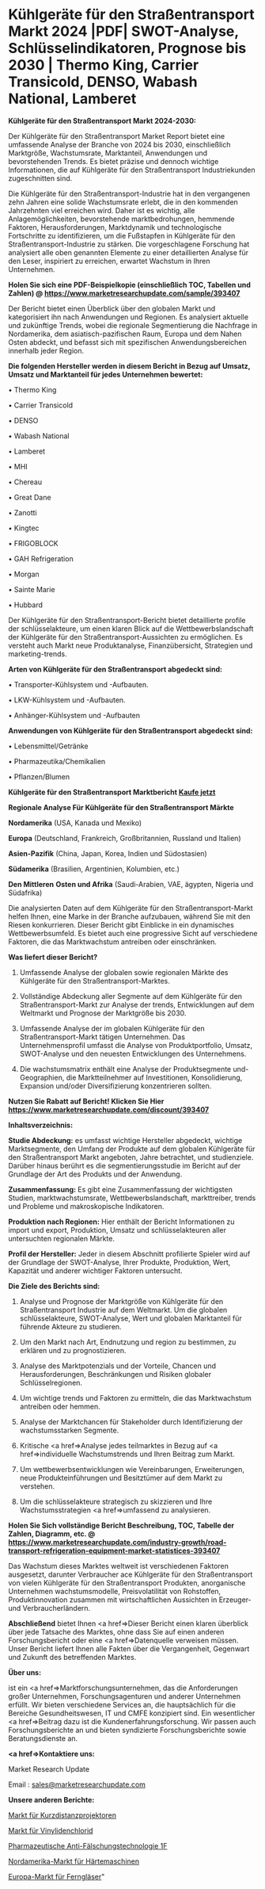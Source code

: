 # Kühlgeräte für den Straßentransport Markt 2024 |PDF| SWOT-Analyse, Schlüsselindikatoren, Prognose bis 2030 | Thermo King, Carrier Transicold, DENSO, Wabash National, Lamberet

<strong>Kühlgeräte für den Straßentransport Markt 2024-2030:</strong>

Der Kühlgeräte für den Straßentransport Market Report bietet eine umfassende Analyse der Branche von 2024 bis 2030, einschließlich Marktgröße, Wachstumsrate, Marktanteil, Anwendungen und bevorstehenden Trends. Es bietet präzise und dennoch wichtige Informationen, die auf Kühlgeräte für den Straßentransport Industriekunden zugeschnitten sind.

Die Kühlgeräte für den Straßentransport-Industrie hat in den vergangenen zehn Jahren eine solide Wachstumsrate erlebt, die in den kommenden Jahrzehnten viel erreichen wird. Daher ist es wichtig, alle Anlagemöglichkeiten, bevorstehende marktbedrohungen, hemmende Faktoren, Herausforderungen, Marktdynamik und technologische Fortschritte zu identifizieren, um die Fußstapfen in Kühlgeräte für den Straßentransport-Industrie zu stärken. Die vorgeschlagene Forschung hat analysiert alle oben genannten Elemente zu einer detaillierten Analyse für den Leser, inspiriert zu erreichen, erwartet Wachstum in Ihren Unternehmen.

<strong>Holen Sie sich eine PDF-Beispielkopie (einschließlich TOC, Tabellen und Zahlen) @
</strong><strong><a href=https://www.marketresearchupdate.com/sample/393407><strong>https://www.marketresearchupdate.com/sample/393407</u></font></a></strong></strong>

Der Bericht bietet einen Überblick über den globalen Markt und kategorisiert ihn nach Anwendungen und Regionen. Es analysiert aktuelle und zukünftige Trends, wobei die regionale Segmentierung die Nachfrage in Nordamerika, dem asiatisch-pazifischen Raum, Europa und dem Nahen Osten abdeckt, und befasst sich mit spezifischen Anwendungsbereichen innerhalb jeder Region.

<strong>Die folgenden Hersteller werden in diesem Bericht in Bezug auf Umsatz, Umsatz und Marktanteil für jedes Unternehmen bewertet:</strong>

• Thermo King

• Carrier Transicold

• DENSO

• Wabash National

• Lamberet

• MHI

• Chereau

• Great Dane

• Zanotti

• Kingtec

• FRIGOBLOCK

• GAH Refrigeration

• Morgan

• Sainte Marie

• Hubbard

Der Kühlgeräte für den Straßentransport-Bericht bietet detaillierte profile der schlüsselakteure, um einen klaren Blick auf die Wettbewerbslandschaft der Kühlgeräte für den Straßentransport-Aussichten zu ermöglichen. Es versteht auch Markt neue Produktanalyse, Finanzübersicht, Strategien und marketing-trends.

<strong>Arten von Kühlgeräte für den Straßentransport abgedeckt sind:</strong>

• Transporter-Kühlsystem und -Aufbauten.

• LKW-Kühlsystem und -Aufbauten.

• Anhänger-Kühlsystem und -Aufbauten

<strong>Anwendungen von Kühlgeräte für den Straßentransport abgedeckt sind:</strong>

• Lebensmittel/Getränke

• Pharmazeutika/Chemikalien

• Pflanzen/Blumen

<strong>Kühlgeräte für den Straßentransport Marktbericht <a href=https://www.marketresearchupdate.com/buynow/393407>Kaufe jetzt</a></strong>

<strong>Regionale Analyse Für Kühlgeräte für den Straßentransport Märkte</strong>

<strong>Nordamerika</strong> (USA, Kanada und Mexiko)

<strong>Europa</strong> (Deutschland, Frankreich, Großbritannien, Russland und Italien)

<strong>Asien-Pazifik</strong> (China, Japan, Korea, Indien und Südostasien)

<strong>Südamerika</strong> (Brasilien, Argentinien, Kolumbien, etc.)

<strong>Den Mittleren</strong> <strong>Osten und Afrika</strong> (Saudi-Arabien, VAE, ägypten, Nigeria und Südafrika)

Die analysierten Daten auf dem Kühlgeräte für den Straßentransport-Markt helfen Ihnen, eine Marke in der Branche aufzubauen, während Sie mit den Riesen konkurrieren. Dieser Bericht gibt Einblicke in ein dynamisches Wettbewerbsumfeld. Es bietet auch eine progressive Sicht auf verschiedene Faktoren, die das Marktwachstum antreiben oder einschränken.

<strong>Was liefert dieser Bericht?</strong>

1. Umfassende Analyse der globalen sowie regionalen Märkte des Kühlgeräte für den Straßentransport-Marktes.

2. Vollständige Abdeckung aller Segmente auf dem Kühlgeräte für den Straßentransport-Markt zur Analyse der trends, Entwicklungen auf dem Weltmarkt und Prognose der Marktgröße bis 2030.

3. Umfassende Analyse der im globalen Kühlgeräte für den Straßentransport-Markt tätigen Unternehmen. Das Unternehmensprofil umfasst die Analyse von Produktportfolio, Umsatz, SWOT-Analyse und den neuesten Entwicklungen des Unternehmens.

4. Die wachstumsmatrix enthält eine Analyse der Produktsegmente und-Geographien, die Marktteilnehmer auf Investitionen, Konsolidierung, Expansion und/oder Diversifizierung konzentrieren sollten.

<strong>Nutzen Sie Rabatt auf Bericht! Klicken Sie Hier
</strong><strong><a href=https://www.marketresearchupdate.com/discount/393407>https://www.marketresearchupdate.com/discount/393407</b></u></font></strong></a>

<strong>Inhaltsverzeichnis:</strong>

<strong>Studie Abdeckung:</strong> es umfasst wichtige Hersteller abgedeckt, wichtige Marktsegmente, den Umfang der Produkte auf dem globalen Kühlgeräte für den Straßentransport Markt angeboten, Jahre betrachtet, und studienziele. Darüber hinaus berührt es die segmentierungsstudie im Bericht auf der Grundlage der Art des Produkts und der Anwendung.

<strong>Zusammenfassung:</strong> Es gibt eine Zusammenfassung der wichtigsten Studien, marktwachstumsrate, Wettbewerbslandschaft, markttreiber, trends und Probleme und makroskopische Indikatoren.

<strong>Produktion nach Regionen:</strong> Hier enthält der Bericht Informationen zu import und export, Produktion, Umsatz und schlüsselakteuren aller untersuchten regionalen Märkte.

<strong>Profil der Hersteller:</strong> Jeder in diesem Abschnitt profilierte Spieler wird auf der Grundlage der SWOT-Analyse, Ihrer Produkte, Produktion, Wert, Kapazität und anderer wichtiger Faktoren untersucht.

<strong>Die Ziele des Berichts sind:</strong>

1) Analyse und Prognose der Marktgröße von Kühlgeräte für den Straßentransport Industrie auf dem Weltmarkt.
Um die globalen schlüsselakteure, SWOT-Analyse, Wert und globalen Marktanteil für führende Akteure zu studieren.

2) Um den Markt nach Art, Endnutzung und region zu bestimmen, zu erklären und zu prognostizieren.

3) Analyse des Marktpotenzials und der Vorteile, Chancen und Herausforderungen, Beschränkungen und Risiken globaler Schlüsselregionen.

4) Um wichtige trends und Faktoren zu ermitteln, die das Marktwachstum antreiben oder hemmen.

5) Analyse der Marktchancen für Stakeholder durch Identifizierung der wachstumsstarken Segmente.

6) Kritische <a href=>Analyse</a> jedes teilmarktes in Bezug auf <a href=>individuelle</a> Wachstumstrends und Ihren Beitrag zum Markt.

7) Um wettbewerbsentwicklungen wie Vereinbarungen, Erweiterungen, neue Produkteinführungen und Besitztümer auf dem Markt zu verstehen.

8) Um die schlüsselakteure strategisch zu skizzieren und Ihre Wachstumsstrategien <a href=>umfassend</a> zu analysieren.

<strong>Holen Sie Sich vollständige Bericht Beschreibung, TOC, Tabelle der Zahlen, Diagramm, etc. @ </strong><strong><a href=https://www.marketresearchupdate.com/industry-growth/road-transport-refrigeration-equipment-market-statistices-393407>https://www.marketresearchupdate.com/industry-growth/road-transport-refrigeration-equipment-market-statistices-393407</a></font></strong>

Das Wachstum dieses Marktes weltweit ist verschiedenen Faktoren ausgesetzt, darunter Verbraucher ace Kühlgeräte für den Straßentransport von vielen Kühlgeräte für den Straßentransport Produkten, anorganische Unternehmen wachstumsmodelle, Preisvolatilität von Rohstoffen, Produktinnovation zusammen mit wirtschaftlichen Aussichten in Erzeuger-und Verbraucherländern.

<strong>Abschließend</strong> bietet Ihnen <a href=>Dieser</a> Bericht einen klaren überblick über jede Tatsache des Marktes, ohne dass Sie auf einen anderen Forschungsbericht oder eine <a href=>Datenquelle</a> verweisen müssen. Unser Bericht liefert Ihnen alle Fakten über die Vergangenheit, Gegenwart und Zukunft des betreffenden Marktes.

<strong>Über uns:</strong>

 ist ein <a href=>Marktfors</a>chungsunternehmen, das die Anforderungen großer Unternehmen, Forschungsagenturen und anderer Unternehmen erfüllt. Wir bieten verschiedene Services an, die hauptsächlich für die Bereiche Gesundheitswesen, IT und CMFE konzipiert sind. Ein wesentlicher <a href=>Beitrag</a> dazu ist die Kundenerfahrungsforschung. Wir passen auch Forschungsberichte an und bieten syndizierte Forschungsberichte sowie Beratungsdienste an.

<strong><a href=>Kontaktiere uns:</a></strong>

Market Research Update

Email : sales@marketresearchupdate.com

<strong>Unsere anderen Berichte:</strong>

<a href=https://www.linkedin.com/pulse/short-throw-projector-market-analyzing-latest-developments>Markt für Kurzdistanzprojektoren</a>

<a href=https://www.linkedin.com/pulse/vinylidene-chloride-market-research>Markt für Vinylidenchlorid</a>

<a href=https://www.linkedin.com/pulse/pharmaceutical-anti-counterfeiting-technologie-1f>Pharmazeutische Anti-Fälschungstechnologie 1F</a>

<a href=https://www.linkedin.com/pulse/north-america-hardening-machine-market-2023>Nordamerika-Markt für Härtemaschinen</a>

<a href=https://www.linkedin.com/pulse/europe-binoculars-market-overview-demand-size>Europa-Markt für Ferngläser</a>"
